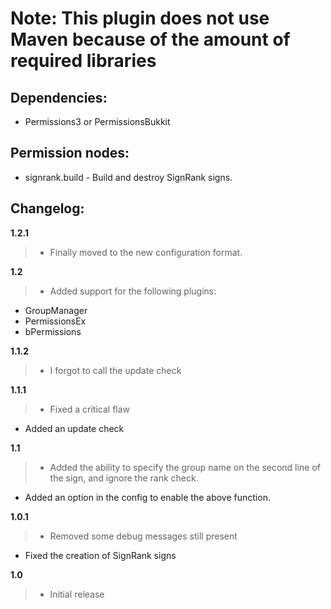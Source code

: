 # Note: This plugin does not use Maven because of the amount of required libraries

## Dependencies:
-   Permissions3 or PermissionsBukkit

## Permission nodes:
-   signrank.build - Build and destroy SignRank signs.

## Changelog:

__1.2.1__

> -   Finally moved to the new configuration format.

__1.2__

> -   Added support for the following plugins:
 -   GroupManager
 -   PermissionsEx
 -   bPermissions

__1.1.2__

> -   I forgot to call the update check

__1.1.1__

> -   Fixed a critical flaw
-   Added an update check

__1.1__

> -   Added the ability to specify the group name on the second line of the sign, and ignore the rank check.
-   Added an option in the config to enable the above function.

__1.0.1__

> -   Removed some debug messages still present
-   Fixed the creation of SignRank signs

__1.0__

> -   Initial release